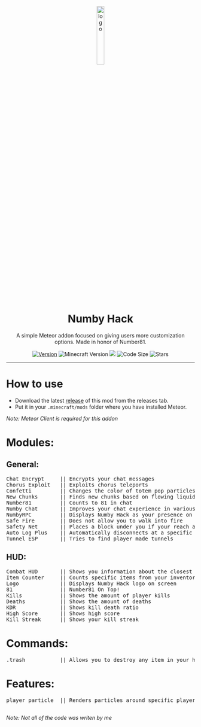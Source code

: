 <div align="center">
  <!-- Logo and Title -->
  <img src="https://raw.githubusercontent.com/cqb13/Numby-hack/main/src/main/resources/assets/numby-hack/textures/icon.png" alt="logo" width="20%"/>
  <h1>Numby Hack</h1>
  <p>A simple Meteor addon focused on giving users more customization options. Made in honor of Number81.</p>

  <!-- Fancy badges -->
<a href="https://github.com/cqb13/Numby-hack/releases"><img src="https://img.shields.io/badge/Version-v1.4-blue" alt="Version"></a>
<img src="https://img.shields.io/badge/Minecraft%20Version-1.19-blue" alt="Minecraft Version">
<img src="https://img.shields.io/github/downloads/cqb13/Numby-hack/total?color=blue">
<img src="https://img.shields.io/github/languages/code-size/cqb13/Numby-hack" alt="Code Size">
<img src="https://img.shields.io/github/stars/cqb13/Numby-hack" alt="Stars">
</div>

<hr />

# How to use
- Download the latest [release](/../../releases) of this mod from the releases tab.
- Put it in your `.minecraft/mods` folder where you have installed Meteor.

*Note: Meteor Client is required for this addon*

<h1>Modules:</h1>
<h2>General:</h2>
<pre>
Chat Encrypt     || Encrypts your chat messages
Chorus Exploit   || Exploits chorus teleports
Confetti         || Changes the color of totem pop particles
New Chunks       || Finds new chunks based on flowing liquids
Number81         || Counts to 81 in chat
Numby Chat       || Improves your chat experience in various ways
NumbyRPC         || Displays Numby Hack as your presence on Discord
Safe Fire        || Does not allow you to walk into fire
Safety Net       || Places a block under you if your reach a set Y level
Auto Log Plus    || Automatically disconnects at a specific time and/or place
Tunnel ESP       || Tries to find player made tunnels
</pre>
<h2>HUD:</h2>
<pre>
Combat HUD       || Shows you information about the closest player to you
Item Counter     || Counts specific items from your inventory
Logo             || Displays Numby Hack logo on screen
81               || Number81 On Top!
Kills            || Shows the amount of player kills
Deaths           || Shows the amount of deaths
KDR              || Shows kill death ratio
High Score       || Shows high score
Kill Streak      || Shows your kill streak
</pre>
<h1>Commands:</h1>
<pre>
.trash           || Allows you to destroy any item in your hand
</pre>
<h1>Features:</h1>
<pre>
player particle  || Renders particles around specific players

</pre>

*Note: Not all of the code was writen by me*